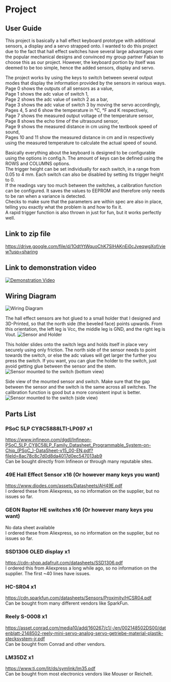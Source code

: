 # Project
## User Guide  
This project is basically a hall effect keyboard prototype with additional sensors, a display and a servo strapped onto.
I wanted to do this project due to the fact that hall effect switches have several large advantages over the popular mechanical designs and convinced my group partner Fabian to choose this as our project.
However, the keyboard portion by itself was deemed to be too simple, hence the added sensors, display and servo.

The project works by using the keys to switch between several output modes that display the information provided by the sensors in various ways.  
Page 0 shows the outputs of all sensors as a value,  
Page 1 shows the adc value of switch 1,  
Page 2 shows the adc value of switch 2 as a bar,  
Page 3 shows the adc value of switch 3 by moving the servo accordingly,  
Pages 4, 5 and 6 show the temperature in °C, °F and K respectively,  
Page 7 shows the measured output voltage of the temperature sensor,  
Page 8 shows the echo time of the ultrasound sensor,  
Page 9 shows the measured distance in cm using the textbook speed of sound,  
Pages 10 and 11 show the measured distance in cm and in respectively using the measured temperature to calculate the actual speed of sound.

Basically everything about the keyboard is designed to be configurable using the options in config.h.
The amount of keys can be defined using the ROWS and COLUMNS options.  
The trigger height can be set individually for each switch, in a range from 0.05 to 4 mm.
Each switch can also be disabled by setting its trigger height to 0.  
If the readings vary too much between the switches, a calibration function can be configured. It saves the values to EEPROM and therefore only needs to be ran when a variance is detected.  
Checks to make sure that the parameters are within spec are also in place, telling you exactly what the problem is and how to fix it.  
A rapid trigger function is also thrown in just for fun, but it works perfectly well.

## Link to zip file
https://drive.google.com/file/d/1OdtYtWquoChK7SlHAKnEi0cJveqwgXof/view?usp=sharing

## Link to demonstration video
[![Demonstration Video](https://img.youtube.com/vi/dFBEIjEhHFQ/hqdefault.jpg)](https://www.youtube.com/watch?v=dFBEIjEhHFQ "Demonstration Video")

## Wiring Diagram
![Wiring Diagram](https://github.com/vermilion00/PSoC-Course/blob/master/Project/images/circuit.png "Wiring Diagram")

The hall effect sensors are hot glued to a small holder that I designed and 3D-Printed, so that the north side (the beveled face) points upwards.
From this orientation, the left leg is Vcc, the middle leg is GND, and the right leg is Vout.
![Sensor and Holder](https://github.com/vermilion00/PSoC-Course/blob/master/Project/images/sensor.jpg "Sensor and Holder")

This holder slides onto the switch legs and holds itself in place very securely using only friction. 
The north side of the sensor needs to point towards the switch, or else the adc values will get larger the further you press the switch.
If you want, you can glue the holder to the switch, just avoid getting glue between the sensor and the stem.
![Sensor mounted to the switch (bottom view)](https://github.com/vermilion00/PSoC-Course/blob/master/Project/images/sensor_mounted_bottom.jpg "Sensor mounted to the switch (bottom view")

Side view of the mounted sensor and switch. Make sure that the gap between the sensor and the switch is the same across all switches.
The calibration function is good but a more consistent input is better.
![Sensor mounted to the switch (side view)](https://github.com/vermilion00/PSoC-Course/blob/master/Project/images/sensor_mounted_side.jpg "Sensor mounted to the switch (side view)")

## Parts List
### PSoC 5LP CY8C5888LTI-LP097 x1  
https://www.infineon.com/dgdl/Infineon-PSoC_5LP_CY8C58LP_Family_Datasheet_Programmable_System-on-Chip_(PSoC_)-DataSheet-v15_00-EN.pdf?fileId=8ac78c8c7d0d8da4017d0ec547013ab9  
Can be bought directly from Infineon or through many reputable sites.

### 49E Hall Effect Sensor x16 (Or however many keys you want)  
https://www.diodes.com/assets/Datasheets/AH49E.pdf  
I ordered these from Aliexpress, so no information on the supplier, but no issues so far.

### GEON Raptor HE switches x16 (Or however many keys you want)  
No data sheet available  
I ordered these from Aliexpress, so no information on the supplier, but no issues so far.

### SSD1306 OLED display x1  
https://cdn-shop.adafruit.com/datasheets/SSD1306.pdf  
I ordered this from Aliexpress a long while ago, so no information on the supplier. The first ~40 lines have issues.

### HC-SR04 x1  
https://cdn.sparkfun.com/datasheets/Sensors/Proximity/HCSR04.pdf  
Can be bought from many different vendors like SparkFun.

### Reely S-0008 x1  
https://asset.conrad.com/media10/add/160267/c1/-/en/002148502DS00/datenblatt-2148502-reely-mini-servo-analog-servo-getriebe-material-plastik-stecksystem-jr.pdf  
Can be bought from Conrad and other vendors.

### LM35DZ x1  
https://www.ti.com/lit/ds/symlink/lm35.pdf  
Can be bought from most electronics vendors like Mouser or Reichelt.